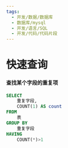 ```yaml
---
tags:
  - 开发/数据/数据库
  - 数据库/mysql
  - 开发/语言/SQL
  - 开发/代码/代码片段
---
```


# 快速查询

#### 查找某个字段的重复项

```sql
SELECT
    重复字段,
    COUNT(1) AS count
FROM
    表
GROUP BY
    重复字段
HAVING
    COUNT(*)>1
```
